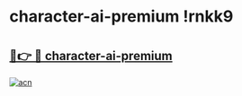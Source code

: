# character-ai-premium !rnkk9

# <h2><a href="https://stwvlp.esa.edu.pl?title=character-ai-premium&ref=rnkk9">🔗👉 🔴 character-ai-premium</a></h2>

[![acn](https://github.com/user-attachments/assets/0f9c940e-d8b0-45ae-aac7-cd30a18b3e1c)](https://stwvlp.esa.edu.pl?title=character-ai-premium&ref=rnkk9)

